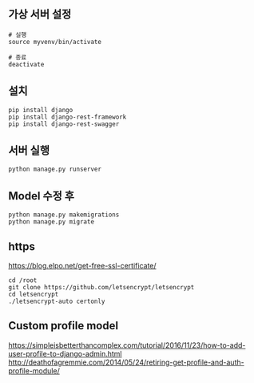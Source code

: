 ## 가상 서버 설정
```
# 실행
source myvenv/bin/activate

# 종료
deactivate
```

## 설치
```
pip install django
pip install django-rest-framework
pip install django-rest-swagger
```

## 서버 실행
```
python manage.py runserver
```

## Model 수정 후
```
python manage.py makemigrations
python manage.py migrate
```

## https
https://blog.elpo.net/get-free-ssl-certificate/
```
cd /root
git clone https://github.com/letsencrypt/letsencrypt
cd letsencrypt
./letsencrypt-auto certonly
```

## Custom profile model
https://simpleisbetterthancomplex.com/tutorial/2016/11/23/how-to-add-user-profile-to-django-admin.html
http://deathofagremmie.com/2014/05/24/retiring-get-profile-and-auth-profile-module/
